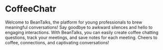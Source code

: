 # CoffeeChatr

Welcome to BeanTalks, the platform for young professionals to brew meaningful conversations! Say goodbye to awkward silences and hello to engaging interactions. With BeanTalks, you can easily create coffee chatting questions, track your meetings, and save notes for each meeting. Cheers to coffee, connections, and captivating conversations!

